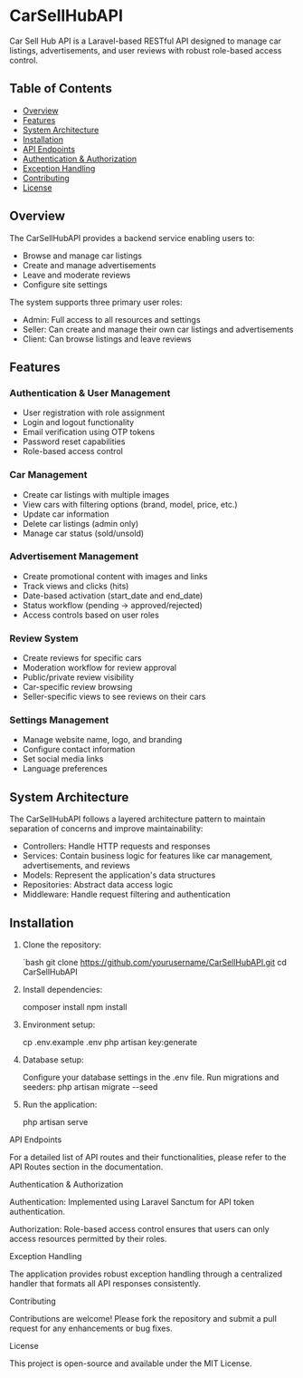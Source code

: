# CarSellHubAPI

Car Sell Hub API is a Laravel-based RESTful API designed to manage car listings, advertisements, and user reviews with robust role-based access control.

## Table of Contents

- [Overview](#overview)
- [Features](#features)
- [System Architecture](#system-architecture)
- [Installation](#installation)
- [API Endpoints](#api-endpoints)
- [Authentication & Authorization](#authentication--authorization)
- [Exception Handling](#exception-handling)
- [Contributing](#contributing)
- [License](#license)

## Overview

The CarSellHubAPI provides a backend service enabling users to:

- Browse and manage car listings
- Create and manage advertisements
- Leave and moderate reviews
- Configure site settings

The system supports three primary user roles:

- Admin: Full access to all resources and settings
- Seller: Can create and manage their own car listings and advertisements
- Client: Can browse listings and leave reviews

## Features

### Authentication & User Management

- User registration with role assignment
- Login and logout functionality
- Email verification using OTP tokens
- Password reset capabilities
- Role-based access control

### Car Management

- Create car listings with multiple images
- View cars with filtering options (brand, model, price, etc.)
- Update car information
- Delete car listings (admin only)
- Manage car status (sold/unsold)

### Advertisement Management

- Create promotional content with images and links
- Track views and clicks (hits)
- Date-based activation (start_date and end_date)
- Status workflow (pending → approved/rejected)
- Access controls based on user roles

### Review System

- Create reviews for specific cars
- Moderation workflow for review approval
- Public/private review visibility
- Car-specific review browsing
- Seller-specific views to see reviews on their cars

### Settings Management

- Manage website name, logo, and branding
- Configure contact information
- Set social media links
- Language preferences

## System Architecture

The CarSellHubAPI follows a layered architecture pattern to maintain separation of concerns and improve maintainability:

- Controllers: Handle HTTP requests and responses
- Services: Contain business logic for features like car management, advertisements, and reviews
- Models: Represent the application's data structures
- Repositories: Abstract data access logic
- Middleware: Handle request filtering and authentication

## Installation

1. Clone the repository:

   
    `bash
    git clone https://github.com/yourusername/CarSellHubAPI.git
    cd CarSellHubAPI

2. Install dependencies:


    composer install
    npm install

3. Environment setup:


    cp .env.example .env
    php artisan key:generate

4. Database setup:


    Configure your database settings in the .env file.
    Run migrations and seeders:
    php artisan migrate --seed

5. Run the application:


    php artisan serve

API Endpoints

For a detailed list of API routes and their functionalities, please refer to the API Routes section in the documentation.

Authentication & Authorization

Authentication: Implemented using Laravel Sanctum for API token authentication.

Authorization: Role-based access control ensures that users can only access resources permitted by their roles.


Exception Handling

The application provides robust exception handling through a centralized handler that formats all API responses consistently.

Contributing

Contributions are welcome! Please fork the repository and submit a pull request for any enhancements or bug fixes.

License

This project is open-source and available under the MIT License.

